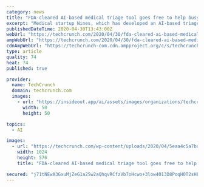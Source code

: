 ```yaml
---
category: news
title: "FDA-cleared AI-based medical triage tool goes free to help busy radiology diagnostics departments"
excerpt: "Medical startup Nines, which has developed an AI-based triage tool that has received clearance from the U.S. Food and Drug Administration (FDA) for use, is making that tool available for free to all until June 30 to help address the growing burden on radiology diagnostics departments as COVID-19"
publishedDateTime: 2020-04-30T13:43:00Z
webUrl: "https://techcrunch.com/2020/04/30/fda-cleared-ai-based-medical-triage-tool-goes-free-to-help-busy-radiology-diagnostics-departments/"
ampWebUrl: "https://techcrunch.com/2020/04/30/fda-cleared-ai-based-medical-triage-tool-goes-free-to-help-busy-radiology-diagnostics-departments/amp/"
cdnAmpWebUrl: "https://techcrunch-com.cdn.ampproject.org/c/s/techcrunch.com/2020/04/30/fda-cleared-ai-based-medical-triage-tool-goes-free-to-help-busy-radiology-diagnostics-departments/amp/"
type: article
quality: 74
heat: 74
published: true

provider:
  name: TechCrunch
  domain: techcrunch.com
  images:
    - url: "https://insideout.app/ai/assets/images/organizations/techcrunch.com-50x50.jpg"
      width: 50
      height: 50

topics:
  - AI

images:
  - url: "https://techcrunch.com/wp-content/uploads/2020/04/5eaa4c5a7ba1264e6486b846__Nines_FINAL_042720-0-01-30-21s.jpg?w=1024"
    width: 1024
    height: 576
    title: "FDA-cleared AI-based medical triage tool goes free to help busy radiology diagnostics departments"

secured: "j71tNEwA3GxuMjZeG1a2Sw2aQhqvRCfzVb7oHcwo+3low4013D8PoqH0T2sHEUiQ1bgXrP80Ry1YjIGFap1qZtDJhz/VEpWyYd6n7mkw8tzW6cd4y/z+6eshYIU52WaoGYxqKO41l5ZTjI6i7khLnGRndyutromljfOcroOqJAKG2bjqozk2djaL66MDFtaV3xY+/Ys2WzUTxG+vdq4ZC1giLjKmCJh4GNLBV7ToIy3jDJRhjdiqD9dYPivxT2VkeAomFS6HVztp3Zg28f4K3GAXiVhEgf4rywGENkoC1bv6wYGYlIL+afEiLX3ICS3gp9/ajYjRdPTKjgvnCbNPwSLA/X8WpjROYB+LAYxsLdad0XdKQLq6qBIE9shPtYC1dk62kUD0LhjZwnsEdkD+r4S+wRmcKiXIjpHx0vm2m2DcVuRd4Mf1ngKkEcTFj+uT8EOyDArzuUslDRyx3PMxMzmEUYaKye0UdcqZ/dvz7IU=;MQKm9f6O67ABdj2XqQF0rw=="
---
```


